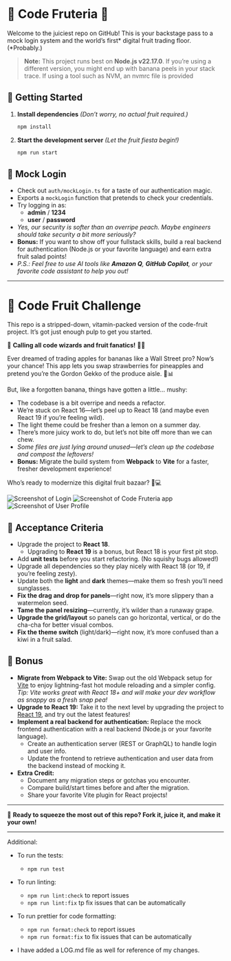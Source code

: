 # 🍌 Code Fruteria 🍎

Welcome to the juiciest repo on GitHub! This is your backstage pass to a mock login system and the world’s first* digital fruit trading floor. (*Probably.)

> **Note:** This project runs best on **Node.js v22.17.0**.
> If you’re using a different version, you might end up with banana peels in your stack trace. If using a tool such as NVM, an nvmrc file is provided

## 🥝 Getting Started

1. **Install dependencies**
   _(Don’t worry, no actual fruit required.)_

   ```bash
   npm install
   ```

2. **Start the development server**
   _(Let the fruit fiesta begin!)_
   ```bash
   npm run start
   ```

## 🍊 Mock Login

- Check out `auth/mockLogin.ts` for a taste of our authentication magic.
- Exports a `mockLogin` function that pretends to check your credentials.
- Try logging in as:
  - **admin** / **1234**
  - **user** / **password**
- _Yes, our security is softer than an overripe peach. Maybe engineers should take security a bit more seriously?_
- **Bonus:** If you want to show off your fullstack skills, build a real backend for authentication (Node.js or your favorite language) and earn extra fruit salad points!
- _P.S.: Feel free to use AI tools like **Amazon Q**, **GitHub Copilot**, or your favorite code assistant to help you out!_

---

# 🍇 Code Fruit Challenge

This repo is a stripped-down, vitamin-packed version of the code-fruit project. It’s got just enough pulp to get you started.

🎉 **Calling all code wizards and fruit fanatics!** 🍌🍎

Ever dreamed of trading apples for bananas like a Wall Street pro? Now’s your chance!
This app lets you swap strawberries for pineapples and pretend you’re the Gordon Gekko of the produce aisle. 🍍📊

But, like a forgotten banana, things have gotten a little… mushy:

- The codebase is a bit overripe and needs a refactor.
- We’re stuck on React 16—let’s peel up to React 18 (and maybe even React 19 if you’re feeling wild).
- The light theme could be fresher than a lemon on a summer day.
- There’s more juicy work to do, but let’s not bite off more than we can chew.
- _Some files are just lying around unused—let’s clean up the codebase and compost the leftovers!_
- **Bonus:** Migrate the build system from **Webpack** to **Vite** for a faster, fresher development experience!

Who’s ready to modernize this digital fruit bazaar? 🍇💻

![Screenshot of Login](./src/images/login.png)
![Screenshot of Code Fruteria app](./src/images/fruitTrade.png)
![Screenshot of User Profile](./src/images/user.png)

## 🍉 Acceptance Criteria

- Upgrade the project to **React 18**.
  - Upgrading to **React 19** is a bonus, but React 18 is your first pit stop.
- Add **unit tests** before you start refactoring. (No squishy bugs allowed!)
- Upgrade all dependencies so they play nicely with React 18 (or 19, if you’re feeling zesty).
- Update both the **light** and **dark** themes—make them so fresh you’ll need sunglasses.
- **Fix the drag and drop for panels**—right now, it’s more slippery than a watermelon seed.
- **Tame the panel resizing**—currently, it’s wilder than a runaway grape.
- **Upgrade the grid/layout** so panels can go horizontal, vertical, or do the cha-cha for better visual combos.
- **Fix the theme switch** (light/dark)—right now, it’s more confused than a kiwi in a fruit salad.

## 🥭 Bonus

- **Migrate from Webpack to Vite:**
  Swap out the old Webpack setup for [Vite](https://vitejs.dev/) to enjoy lightning-fast hot module reloading and a simpler config.
  _Tip: Vite works great with React 18+ and will make your dev workflow as snappy as a fresh snap pea!_
- **Upgrade to React 19:**
  Take it to the next level by upgrading the project to [React 19](https://react.dev/blog/2024/04/25/react-v19.0.0), and try out the latest features!
- **Implement a real backend for authentication:**
  Replace the mock frontend authentication with a real backend (Node.js or your favorite language).
  - Create an authentication server (REST or GraphQL) to handle login and user info.
  - Update the frontend to retrieve authentication and user data from the backend instead of mocking it.
- **Extra Credit:**
  - Document any migration steps or gotchas you encounter.
  - Compare build/start times before and after the migration.
  - Share your favorite Vite plugin for React projects!

---

🍏 **Ready to squeeze the most out of this repo? Fork it, juice it, and make it your own!**

---

Additional:

- To run the tests:
  - `npm run test`
- To run linting:
  - `npm run lint:check` to report issues
  - `npm run lint:fix` tp fix issues that can be automatically
- To run prettier for code formatting:
  - `npm run format:check` to report issues
  - `npm run format:fix` to fix issues that can be automatically

- I have added a LOG.md file as well for reference of my changes.

